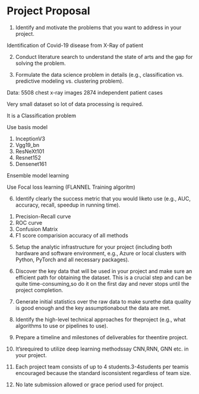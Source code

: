 # Project Proposal

1) Identify and motivate the problems that you want to address in your
 project.

Identification of Covid-19 disease from X-Ray of patient

2) Conduct literature search to understand the state of arts and the
gap for solving the problem.

3) Formulate the data science problem in details (e.g., classification vs.
predictive modeling vs. clustering problem).

Data:
5508 chest x-ray images
2874 independent patient cases

Very small dataset so lot of data processing is required.


It is a Classification problem

Use basis model
1. InceptionV3
2. Vgg19_bn
3. ResNeXt101
4. Resnet152
5. Densenet161

Ensemble model learning

Use Focal loss learning (FLANNEL Training algoritm)




6) Identify clearly the success metric that you would liketo use (e.g.,
AUC, accuracy, recall, speedup in running time).

1. Precision-Recall curve
2. ROC curve
3. Confusion Matrix
4. F1 score comparision accuracy of all methods

5) Setup the analytic infrastructure for your project (including both
hardware and software environment, e.g., Azure or local clusters 
with Python, PyTorch and all necessary packages).




6) Discover the key data that will be used in your project and make sure
an efficient path for obtaining the dataset. This is a crucial step and
can be quite time-consuming,so do it on the first day and never stops 
until the project completion.

7) Generate initial statistics over the raw data to make surethe data quality 
is good enough and the key assumptionabout the data are met.

8) Identify the high-level technical approaches for theproject (e.g., what 
algorithms to use or pipelines to use).

9) Prepare a timeline and milestones of deliverables for theentire project.

10) It’srequired to utilize deep learning methodssay CNN,RNN, GNN etc. in 
your project.

11) Each project team consists of up to 4 students.3-4students per teamis encouraged 
because the standard isconsistent regardless of team size.

12) No late submission allowed or grace period used for project.
